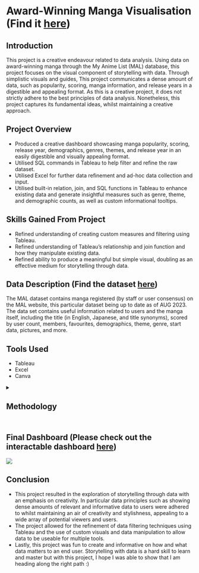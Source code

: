 # Award-Winning Manga Visualisation (Find it [here](https://public.tableau.com/app/profile/shuane.telford/viz/MangaDashboardFINAL/MangaBeeswarm))

## Introduction

This project is a creative endeavour related to data analysis. Using data on award-winning manga through the My Anime List (MAL) database, this project focuses on the visual component of storytelling with data. Through simplistic visuals and guides, This project communicates a dense amount of data, such as popularity, scoring, manga information, and release years in a digestible and appealing format. As this is a creative project, it does not strictly adhere to the best principles of data analysis. Nonetheless, this project captures its fundamental ideas, whilst maintaining a creative approach.

## Project Overview 

- Produced a creative dashboard showcasing manga popularity, scoring, release year, demographics, genres, themes, and release year in an easily digestible and visually appealing format.
- Utilised SQL commands in Tableau to help filter and refine the raw dataset.
- Utilised Excel for further data refinement and ad-hoc data collection and input.
- Utilised built-in relation, join, and SQL functions in Tableau to enhance existing data and generate insightful measures such as genre, theme, and demographic counts, as well as custom informational tooltips.

## Skills Gained From Project

- Refined understanding of creating custom measures and filtering using Tableau.
- Refined understanding of Tableau’s relationship and join function and how they manipulate existing data.
- Refined ability to produce a meaningful but simple visual, doubling as an effective medium for storytelling through data.

## Data Description (Find the dataset [here](https://www.kaggle.com/datasets/andreuvallhernndez/myanimelist?select=manga.csv))

The MAL dataset contains manga registered (by staff or user consensus) on the MAL website, this particular dataset being up to date as of AUG 2023. The data set contains useful information related to users and the manga itself, including the title (in English, Japanese, and title synonyms), scored by user count, members, favourites, demographics, theme, genre, start data, pictures, and more.


## Tools Used
- Tableau
- Excel
- Canva

<details>
  <summary><h2>Methodology<h2></summary>

  1. **Data Acquisition and Initial Exploraion**
     - Acquire dataset from [Kaggle](https://www.kaggle.com/datasets/andreuvallhernndez/myanimelist?select=manga.csv). The dataset contains a single CSV file called ‘manga.csv’ containing up-to-date manga entries and information on the title as of AUG 2023.
     - Kaggle’s data explorer and the raw CSV file were examined to better understand the contents and structure of the data.

  2. **Importing Data to Tableau and EDA**
     - ‘manga.csv’ was imported into Tableau and basic visuals such as bar charts, scatter plots, histograms, and matrices were made to understand how data could be displayed.
     - Once EDA was complete. The following useful columns were noted and filtered: authors, author roles, demographics, titles, genres, picture, real start date, serialisations, status, synopsis, themes, favourites, members, scored by count.
     - The data was further filtered using the CONTAINS function and logical operators so that entries where the genre contained the string “award” and the score column had scores >0 were kept.

  3. **Beeswarm dataset generation**
     - Once data was appropriately filtered, a smaller dataset containing the scores, popularity (measured as taking the max per row of the scored by count, members, and favourites columns), and start date (formatted as an INT of the year) was exported from Tableau.
     - This data was then imported into the Beeswarm visual tool using x: year, y: score, and sizing as the popularity measure.
     - This generated Beeswarm CSV and the graphing template was downloaded for later use in Tableau.

  4. **Data refinement in Tableau**
     - Data usability issues appeared as the original data contained columns formatted as lists or nested lists, incompatible with Tableau.
     - First, text storage translation errors caused some strings for the titles (like those with accents) to be inappropriately stored. A custom filter was created that helped select between the English, Japanese, or first title within the synonym titles to be stored and used as the final title.
     - REPLACE and CONTAINS were used to check and eliminate extra list operators such as {} and () within columns.
     - Once problem columns were cleaned up, Tableau’s custom split function was used to split genres, themes, authors, and secondary authors into multiple columns.
     - The pivot function was used to condense the multiple generated columns into a singular genre, theme, author, and secondary author columns which are a useable format by Tableau.

  5. **Data recollection for missing values and relationship-building**
     - In total, there were now 2 datasets: (1) A custom Beeswarm visual dataset and (2) A meta-data dataset containing information about the manga and user info.
     - Missing data such as demographic and year were easily Googleable and were inputted manually into dataset (2).

  6. **Data import and relationship management in Tableau**
     - Datasets (1) and (2) were related through Tableau’s custom relationship tool.
     - The relationship was verified as working appropriately by generating a few bar charts and matrices for data like genres and themes.
     
  7. **Visual creation in Tableau**
     - Three Bar charts for genre, theme, and demographic counts were created to demonstrate the distribution of these data across the award winners.
     - The tooltip was modified so that as users would hover over a bar it would read as a prose description of the count and the genre.
     - E.g. “69 Manga contain a Comedy theme”.
     - Visual filters were also applied such as creating multiple sheets to demonstrate ongoing and on hiatus manga, as well as highlighting top manga in the colour red.

  8. **Visual creation in Canva**
     - The beeswarm plot is limited in customisability.
     - Canva was used to create a custom visual format meant to replicate a Manga panel.
     - Canva allowed the use of custom images like Manga characters, creating a custom legend format and including visuals to point towards data.
    
  9. **Interactivity and Usability**
      - Highlighters were embedded in the main dashboard to allow users to highlight specific genres, themes, demographics, and even specific titles as they desired Highlighters.
      - A custom tooltip was created so that when a user hovers over a dot on the Beeswarm plot it would display: the title, author(s), an image of the manga, MAL user score, MAL user popularity, genres, themes, and the initial release year.

</details>

## Final Dashboard (Please check out the interactable dashboard [here](https://public.tableau.com/app/profile/shuane.telford/viz/MangaDashboardFINAL/MangaBeeswarm))

<img src="https://github.com/ShuaneTelford/Award-winning-manga-data-visualisation/blob/main/Images/Manga%20Beeswarm%20Final.png" />


## Conclusion

- This project resulted in the exploration of storytelling through data with an emphasis on creativity. In particular data principles such as showing dense amounts of relevant and informative data to users were adhered to whilst maintaining an air of creativity and stylishness, appealing to a wide array of potential viewers and users.
- The project allowed for the refinement of data filtering techniques using Tableau and the use of custom visuals and data manipulation to allow data to be useable for multiple tools.
- Lastly, this project was fun to create and informative on how and what data matters to an end user. Storytelling with data is a hard skill to learn and master but with this project, I hope I was able to show that I am heading along the right path :)
